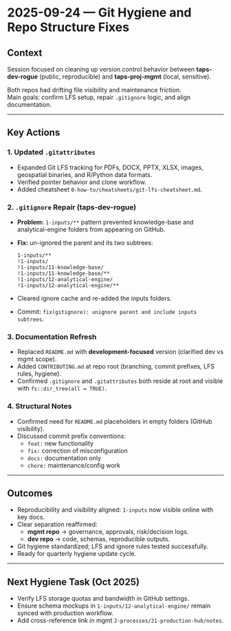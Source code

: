 # 2025-09-24 — Git Hygiene and Repo Structure Fixes

## Context
Session focused on cleaning up version control behavior between **taps-dev-rogue** (public, reproducible) and **taps-proj-mgmt** (local, sensitive).

Both repos had drifting file visibility and maintenance friction.  
Main goals: confirm LFS setup, repair `.gitignore` logic, and align documentation.

---

## Key Actions

### 1. Updated `.gitattributes`
- Expanded Git LFS tracking for PDFs, DOCX, PPTX, XLSX, images, geospatial binaries, and R/Python data formats.  
- Verified pointer behavior and clone workflow.  
- Added cheatsheet `0-how-to/cheatsheets/git-lfs-cheatsheet.md`.

### 2. `.gitignore` Repair (taps-dev-rogue)
- **Problem:** `1-inputs/**` pattern prevented knowledge-base and analytical-engine folders from appearing on GitHub.  
- **Fix:** un-ignored the parent and its two subtrees:

  ```gitignore
  1-inputs/**
  !1-inputs/
  !1-inputs/11-knowledge-base/
  !1-inputs/11-knowledge-base/**
  !1-inputs/12-analytical-engine/
  !1-inputs/12-analytical-engine/**
  ```
- Cleared ignore cache and re-added the inputs folders.  
- Commit: `fix(gitignore): unignore parent and include inputs subtrees`.

### 3. Documentation Refresh
- Replaced `README.md` with **development-focused** version (clarified dev vs mgmt scope).  
- Added `CONTRIBUTING.md` at repo root (branching, commit prefixes, LFS rules, hygiene).  
- Confirmed `.gitignore` and `.gitattributes` both reside at root and visible with `fs::dir_tree(all = TRUE)`.

### 4. Structural Notes
- Confirmed need for `README.md` placeholders in empty folders (GitHub visibility).  
- Discussed commit prefix conventions:
  - `feat:` new functionality
  - `fix:` correction of misconfiguration
  - `docs:` documentation only
  - `chore:` maintenance/config work

---

## Outcomes
- Reproducibility and visibility aligned: `1-inputs` now visible online with key docs.  
- Clear separation reaffirmed:  
  - **mgmt repo** → governance, approvals, risk/decision logs.  
  - **dev repo** → code, schemas, reproducible outputs.  
- Git hygiene standardized; LFS and ignore rules tested successfully.  
- Ready for quarterly hygiene update cycle.

---

## Next Hygiene Task (Oct 2025)
- Verify LFS storage quotas and bandwidth in GitHub settings.  
- Ensure schema mockups in `1-inputs/12-analytical-engine/` remain synced with production workflow.  
- Add cross-reference link in mgmt `2-processes/21-production-hub/notes`.
